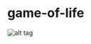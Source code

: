 # game-of-life

![alt tag](https://github.com/marcusvolz/game-of-life/blob/master/gif/game-of-life.gif)
